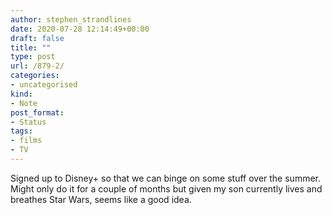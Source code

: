 ```yaml
---
author: stephen_strandlines
date: 2020-07-28 12:14:49+00:00
draft: false
title: ""
type: post
url: /879-2/
categories:
- uncategorised
kind:
- Note
post_format:
- Status
tags:
- films
- TV
---
```


Signed up to Disney+ so that we can binge on some stuff over the summer. Might only do it for a couple of months but given my son currently lives and breathes Star Wars, seems like a good idea.
